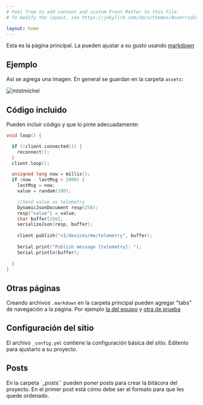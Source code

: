 ```yaml
---
# Feel free to add content and custom Front Matter to this file.
# To modify the layout, see https://jekyllrb.com/docs/themes/#overriding-theme-defaults

layout: home
---
```


Esta es la página principal. La pueden ajustar a su gusto usando [markdown](https://www.markdownguide.org/basic-syntax/)

## Ejemplo

Así se agrega una imagen. En general se guardan en la carpeta `assets`:

![mtstmichel](/assets/mtstmichel.jpg)


## Código incluido

Pueden incluir código y que lo pinte adecuadamente:

```c++
void loop() {

  if (!client.connected()) {
    reconnect();
  }
  client.loop();

  unsigned long now = millis();
  if (now - lastMsg > 2000) {
    lastMsg = now;
    value = random(100);

    //Send value as telemetry
    DynamicJsonDocument resp(256);
    resp["value"] = value;
    char buffer[256];
    serializeJson(resp, buffer);
    
    client.publish("v1/devices/me/telemetry", buffer);
    
    Serial.print("Publish message [telemetry]: ");
    Serial.println(buffer);
    
  }
}
```

## Otras páginas

Creando archivos `.markdown` en la carpeta principal pueden agregar "tabs" de navegación a la página. Por ejemplo [la del equipo](equipo.markdown) y [otra de prueba](prueba.markdown)

## Configuración del sitio

El archivo `_config.yml` contiene la configuración básica del sitio. Edítenlo para ajustarlo a su proyecto.

## Posts

En la carpeta `_posts`` pueden poner posts para crear la bitácora del proyecto. En el primer post está cómo debe ser el formato para que les quede ordenado.
